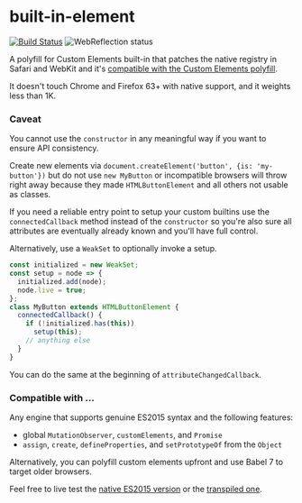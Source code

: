 # built-in-element

[![Build Status](https://travis-ci.com/WebReflection/built-in-element.svg?branch=master)](https://travis-ci.com/WebReflection/built-in-element) ![WebReflection status](https://offline.report/status/webreflection.svg)

A polyfill for Custom Elements built-in that patches the native registry in Safari and WebKit and it's [compatible with the Custom Elements polyfill](https://github.com/WebReflection/document-register-element).

It doesn't touch Chrome and Firefox 63+ with native support, and it weights less than 1K.

### Caveat

You cannot use the `constructor` in any meaningful way if you want to ensure API consistency.

Create new elements via `document.createElement('button', {is: 'my-button'})` but do not use `new MyButton` or incompatible browsers will throw right away because they made `HTMLButtonElement` and all others not usable as classes.

If you need a reliable entry point to setup your custom builtins use the `connectedCallback` method instead of the `constructor` so you're also sure all attributes are eventually already known and you'll have full control.

Alternatively, use a `WeakSet` to optionally invoke a setup.

```js
const initialized = new WeakSet;
const setup = node => {
  initialized.add(node);
  node.live = true;
};
class MyButton extends HTMLButtonElement {
  connectedCallback() {
    if (!initialized.has(this))
      setup(this);
    // anything else
  }
}
```

You can do the same at the beginning of `attributeChangedCallback`.

### Compatible with ...

Any engine that supports genuine ES2015 syntax and the following features:

  * global `MutationObserver`, `customElements`, and `Promise`
  * `assign`, `create`, `defineProperties`, and `setPrototypeOf` from the `Object`

Alternatively, you can polyfill custom elements upfront and use Babel 7 to target older browsers.

Feel free to live test the [native ES2015 version](https://webreflection.github.io/built-in-element/test/) or the [transpiled one](https://webreflection.github.io/built-in-element/test/es5/).
